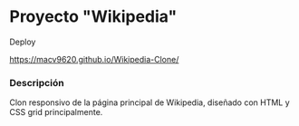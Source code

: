 # Proyecto "Wikipedia"

Deploy

https://macv9620.github.io/Wikipedia-Clone/

### Descripción

Clon responsivo de la página principal de Wikipedia, diseñado con HTML y CSS grid principalmente.
